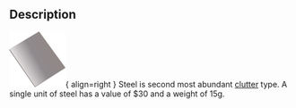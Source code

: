 ## Description
![](../static/clutter/clutter-steel.svg "Steel Image"){ align=right }
Steel is second most abundant [clutter](/clutter "All Clutter Types") type. A single unit of steel has a value of $30 and a weight of 15g.